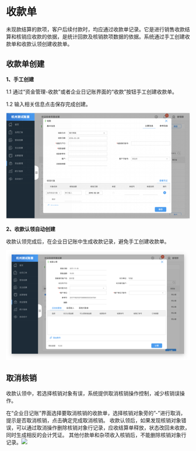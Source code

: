 # 收款单

未现款结算的款项，客户后续付款时，均应通过收款单记录。它是进行销售收款结算和核销应收款的依据，是统计回款及核销款项数据的依据。系统通过手工创建收款单和收款认领创建收款单。

## 收款单创建

**1、手工创建**

1.1 通过“资金管理-收款”或者企业日记账界面的“收款”按钮手工创建收款单。

1.2 输入相关信息点击保存完成创建。

![](/img/git28.png)

**2、收款认领自动创建**

收款认领完成后，在企业日记账中生成收款记录，避免手工创建收款单。

![](/img/git29.png)

## 取消核销

收款认领中，若选择核销对象有误，系统提供取消核销操作控制，减少核销误操作。

在“企业日记账”界面选择要取消核销的收款单，选择核销对象旁的”-”进行取消，提示是否取消核销，点击确定完成取消核销。 收款认领后，如果发现核销对象错误，可以通过取消操作删除核销对象行记录，应收结算单释放，状态改回未收款，同时生成相反的会计凭证。 其他付款单和杂项收入核销后，不能删除核销对象行记录。![](blob:https://legacy.gitbook.com/254d8450-4375-42c6-a92c-b94e0db1369b)

